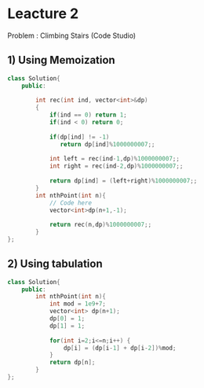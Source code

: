 # Leacture 2

Problem : Climbing Stairs (Code Studio)

## 1) Using Memoization
<!-- - Create dp array of size n+1
- Write recurrance function 
- And store value of each value calculated in dp array. -->



```C++
class Solution{
	public:
	
	    int rec(int ind, vector<int>&dp)
	    {
	        if(ind == 0) return 1;
	        if(ind < 0) return 0;
	        
	        if(dp[ind] != -1)
	           return dp[ind]%1000000007;;
	           
	        int left = rec(ind-1,dp)%1000000007;;
	        int right = rec(ind-2,dp)%1000000007;;
	        
	        return dp[ind] = (left+right)%1000000007;;
	    }
		int nthPoint(int n){
		    // Code here
		    vector<int>dp(n+1,-1);
		    
		    return rec(n,dp)%1000000007;;
		}
};
```


## 2) Using tabulation
<!-- - Create dp array of size n+1
- set value of dp[0] to 0 and dp[1] to 1
- start loop from 2 index upto n
- And store value of dp[i-1] + dp[i-2] in dp[i] -->

```C++
class Solution{
	public:
		int nthPoint(int n){
		    int mod = 1e9+7;
		    vector<int> dp(n+1);
		    dp[0] = 1;
		    dp[1] = 1;
		    
		    for(int i=2;i<=n;i++) {
		        dp[i] = (dp[i-1] + dp[i-2])%mod;
		    }
		    return dp[n];
		}
};
```
